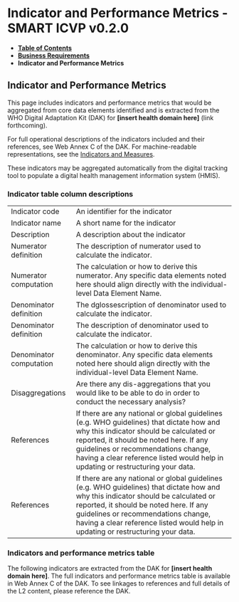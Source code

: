 # Indicator and Performance Metrics - SMART ICVP v0.2.0

* [**Table of Contents**](toc.md)
* [**Business Requirements**](business-requirements.md)
* **Indicator and Performance Metrics**

## Indicator and Performance Metrics

This page includes indicators and performance metrics that would be aggregated from core data elements identified and is extracted from the WHO Digital Adaptation Kit (DAK) for **[insert health domain here]** (link forthcoming).

For full operational descriptions of the indicators included and their references, see Web Annex C of the DAK. For machine-readable representations, see the [Indicators and Measures](indicators-measures.md).

These indicators may be aggregated automatically from the digital tracking tool to populate a digital health management information system (HMIS).

### Indicator table column descriptions

| | |
| :--- | :--- |
| Indicator code | An identifier for the indicator |
| Indicator name | A short name for the indicator |
| Description | A description about the indicator |
| Numerator definition | The description of numerator used to calculate the indicator. |
| Numerator computation | The calculation or how to derive this numerator. Any specific data elements noted here should align directly with the individual-level Data Element Name. |
| Denominator definition | The dglossescription of denominator used to calculate the indicator. |
| Denominator definition | The description of denominator used to calculate the indicator. |
| Denominator computation | The calculation or how to derive this denominator. Any specific data elements noted here should align directly with the individual-level Data Element Name. |
| Disaggregations | Are there any dis-aggregations that you would like to be able to do in order to conduct the necessary analysis? |
| References | If there are any national or global guidelines (e.g. WHO guidelines) that dictate how and why this indicator should be calculated or reported, it should be noted here. If any guidelines or recommendations change, having a clear reference listed would help in updating or restructuring your data. |
| References | If there are any national or global guidelines (e.g. WHO guidelines) that dictate how and why this indicator should be calculated or reported, it should be noted here. If any guidelines or recommendations change, having a clear reference listed would help in updating or restructuring your data. |

### Indicators and performance metrics table

The following indicators are extracted from the DAK for **[insert health domain here]**. The full indicators and performance metrics table is available in Web Annex C of the DAK. To see linkages to references and full details of the L2 content, please reference the DAK.

